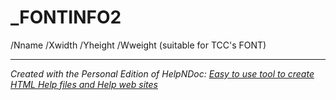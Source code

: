 # _FONTINFO2

/Nname /Xwidth /Yheight /Wweight (suitable for TCC's FONT)


***
_Created with the Personal Edition of HelpNDoc: [Easy to use tool to create HTML Help files and Help web sites](<https://www.helpndoc.com/help-authoring-tool>)_
